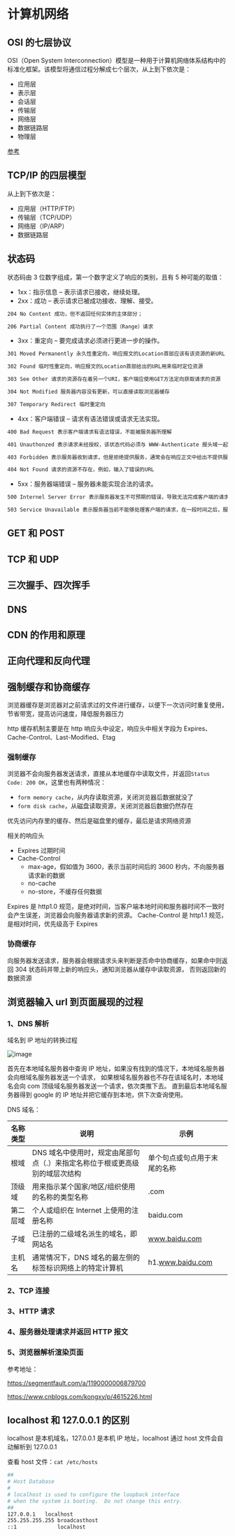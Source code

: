 # 计算机网络

## OSI 的七层协议

OSI（Open System Interconnection）模型是一种用于计算机网络体系结构中的标准化框架。该模型将通信过程分解成七个层次，从上到下依次是：

- 应用层
- 表示层
- 会话层
- 传输层
- 网络层
- 数据链路层
- 物理层

[参考](https://zhuanlan.zhihu.com/p/152590226)

## TCP/IP 的四层模型

从上到下依次是：

- 应用层（HTTP/FTP）
- 传输层（TCP/UDP）
- 网络层（IP/ARP）
- 数据链路层

## 状态码

状态码由 3 位数字组成，第一个数字定义了响应的类别，且有 5 种可能的取值：

- 1xx：指示信息 – 表示请求已接收，继续处理。
- 2xx：成功 – 表示请求已被成功接收、理解、接受。

```sh
204 No Content 成功，但不返回任何实体的主体部分；

206 Partial Content 成功执行了一个范围（Range）请求
```

- 3xx：重定向 – 要完成请求必须进行更进一步的操作。

```sh
301 Moved Permanently 永久性重定向，响应报文的Location首部应该有该资源的新URL

302 Found 临时性重定向，响应报文的Location首部给出的URL用来临时定位资源

303 See Other 请求的资源存在着另一个URI，客户端应使用GET方法定向获取请求的资源

304 Not Modified 服务器内容没有更新，可以直接读取浏览器缓存

307 Temporary Redirect 临时重定向
```

- 4xx：客户端错误 – 请求有语法错误或请求无法实现。

```sh
400 Bad Request 表示客户端请求有语法错误，不能被服务器所理解

401 Unauthonzed 表示请求未经授权，该状态代码必须与 WWW-Authenticate 报头域一起使用

403 Forbidden 表示服务器收到请求，但是拒绝提供服务，通常会在响应正文中给出不提供服务的原因

404 Not Found 请求的资源不存在，例如，输入了错误的URL
```

- 5xx：服务器端错误 – 服务器未能实现合法的请求。

```sh
500 Internel Server Error 表示服务器发生不可预期的错误，导致无法完成客户端的请求

503 Service Unavailable 表示服务器当前不能够处理客户端的请求，在一段时间之后，服务器可能会恢复正常
```

## GET 和 POST

## TCP 和 UDP

## 三次握手、四次挥手

## DNS

## CDN 的作用和原理

## 正向代理和反向代理

## 强制缓存和协商缓存

浏览器缓存是浏览器对之前请求过的文件进行缓存，以便下一次访问时重复使用，节省带宽，提高访问速度，降低服务器压力

http 缓存机制主要是在 http 响应头中设定，响应头中相关字段为 Expires、Cache-Control、Last-Modified、Etag

### 强制缓存

浏览器不会向服务器发送请求，直接从本地缓存中读取文件，并返回`Status Code: 200 OK`，这里也有两种情况：

- `form memory cache`，从内存读取资源，关闭浏览器后数据就没了
- `form disk cache`，从磁盘读取资源，关闭浏览器后数据仍然存在

优先访问内存里的缓存、然后是磁盘里的缓存，最后是请求网络资源

相关的响应头

- Expires 过期时间
- Cache-Control
  - max-age，假如值为 3600，表示当前时间后的 3600 秒内，不向服务器请求新的数据
  - no-cache
  - no-store，不缓存任何数据

Expires 是 http1.0 规范，是绝对时间，当客户端本地时间和服务器时间不一致时会产生误差，浏览器会向服务器请求新的资源。
Cache-Control 是 http1.1 规范，是相对时间，优先级高于 Expires

### 协商缓存

向服务器发送请求，服务器会根据请求头来判断是否命中协商缓存，如果命中则返回 304 状态码并带上新的响应头，通知浏览器从缓存中读取资源，
否则返回新的数据资源

## 浏览器输入 url 到页面展现的过程

### 1、DNS 解析

域名到 IP 地址的转换过程

![image](https://image-static.segmentfault.com/161/828/1618288278-57f00bf9444dd_articlex)

首先在本地域名服务器中查询 IP 地址，如果没有找到的情况下，本地域名服务器会向根域名服务器发送一个请求，
如果根域名服务器也不存在该域名时，本地域名会向 com 顶级域名服务器发送一个请求，依次类推下去。
直到最后本地域名服务器得到 google 的 IP 地址并把它缓存到本地，供下次查询使用。

DNS 域名：

| 名称类型 | 说明                                                                        | 示例                         |
| -------- | --------------------------------------------------------------------------- | ---------------------------- |
| 根域     | DNS 域名中使用时，规定由尾部句点（.）来指定名称位于根或更高级别的域层次结构 | 单个句点或句点用于末尾的名称 |
| 顶级域   | 用来指示某个国家/地区/组织使用的名称的类型名称                              | .com                         |
| 第二层域 | 个人或组织在 Internet 上使用的注册名称                                      | baidu.com                    |
| 子域     | 已注册的二级域名派生的域名，即网站名                                        | www.baidu.com                |
| 主机名   | 通常情况下，DNS 域名的最左侧的标签标识网络上的特定计算机                    | h1.www.baidu.com             |

### 2、TCP 连接

### 3、HTTP 请求

### 4、服务器处理请求并返回 HTTP 报文

### 5、浏览器解析渲染页面

参考地址：

<https://segmentfault.com/a/1190000006879700>

<https://www.cnblogs.com/kongxy/p/4615226.html>

## localhost 和 127.0.0.1 的区别

localhost 是本机域名，127.0.0.1 是本机 IP 地址，localhost 通过 host 文件会自动解析到 127.0.0.1

查看 host 文件：`cat /etc/hosts`

```sh
##
# Host Database
#
# localhost is used to configure the loopback interface
# when the system is booting.  Do not change this entry.
##
127.0.0.1	localhost
255.255.255.255	broadcasthost
::1             localhost
```
